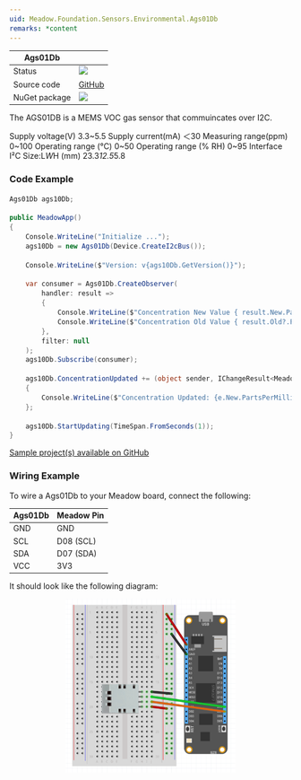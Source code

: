 ```yaml
---
uid: Meadow.Foundation.Sensors.Environmental.Ags01Db
remarks: *content
---
```


| Ags01Db | |
|--------|--------|
| Status | <img src="https://img.shields.io/badge/Working-brightgreen" style="width: auto; height: -webkit-fill-available;" /> |
| Source code | [GitHub](https://github.com/WildernessLabs/Meadow.Foundation/tree/master/Source/Meadow.Foundation.Peripherals/Sensors.Environmental.Ags01Db) |
| NuGet package | <a href="https://www.nuget.org/packages/Meadow.Foundation.Sensors.Environmental.Ags01Db/" target="_blank"><img src="https://img.shields.io/nuget/v/Meadow.Foundation.Sensors.Environmental.Ags01Db.svg?label=Meadow.Foundation.Sensors.Environmental.Ags01Db" /></a> |

The AGS01DB is a MEMS VOC gas sensor that commuincates over I2C. 

Supply voltage(V)	    3.3~5.5
Supply current(mA)	    ＜30
Measuring range(ppm)	0~100
Operating range (°C)	0~50
Operating range (% RH)	0~95
Interface 	            I²C
Size:L*W*H (mm)	        23.3*12.5*5.8

### Code Example

```csharp
Ags01Db ags10Db;

public MeadowApp()
{
    Console.WriteLine("Initialize ...");
    ags10Db = new Ags01Db(Device.CreateI2cBus());

    Console.WriteLine($"Version: v{ags10Db.GetVersion()}");

    var consumer = Ags01Db.CreateObserver(
        handler: result =>
        {
            Console.WriteLine($"Concentration New Value { result.New.PartsPerMillion}ppm");
            Console.WriteLine($"Concentration Old Value { result.Old?.PartsPerMillion}ppm");
        },
        filter: null
    );
    ags10Db.Subscribe(consumer);

    ags10Db.ConcentrationUpdated += (object sender, IChangeResult<Meadow.Units.Concentration> e) =>
    {
        Console.WriteLine($"Concentration Updated: {e.New.PartsPerMillion:N2}ppm");
    };

    ags10Db.StartUpdating(TimeSpan.FromSeconds(1));
}

```

[Sample project(s) available on GitHub](https://github.com/WildernessLabs/Meadow.Foundation/tree/master/Source/Meadow.Foundation.Peripherals/Sensors.Environmental.Ags01Db/Samples/Sensors.Environmental.Ags01Db_Sample)

### Wiring Example

To wire a Ags01Db to your Meadow board, connect the following:

| Ags01Db | Meadow Pin  |
|---------|-------------|
| GND     | GND         |
| SCL     | D08 (SCL)   |
| SDA     | D07 (SDA)   |
| VCC     | 3V3         |

It should look like the following diagram:

<img src="../../API_Assets/Meadow.Foundation.Sensors.Environmental.Ags01Db/Ags01Db_Fritzing.png" 
    style="width: 60%; display: block; margin-left: auto; margin-right: auto;" />




